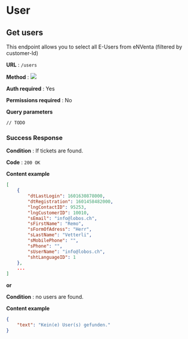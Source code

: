 # User

## Get users

This endpoint allows you to select all E-Users from eNVenta (filtered by customer-Id)

**URL** : `/users`

**Method** : <img src="https://img.shields.io/badge/GET%20-%23323330.svg?&style=flat&color=blue"/>

**Auth required** : Yes

**Permissions required** : No

**Query parameters**

```
// TODO
```

### Success Response

**Condition** : If tickets are found.

**Code** : `200 OK`

**Content example**

```json
[
    {
        "dtLastLogin": 1601630878000,
        "dtRegistration": 1601458482000,
        "lngContactID": 95253,
        "lngCustomerID": 10010,
        "sEmail": "info@lobos.ch",
        "sFirstName": "Remo",
        "sFormOfAdress": "Herr",
        "sLastName": "Vetterli",
        "sMobilePhone": "",
        "sPhone": "",
        "sUserName": "info@lobos.ch",
        "shtLanguageID": 1
    },
    ...
]
```

**or**

**Condition** : no users are found.

**Content example**

```json
{
    "text": "Kein(e) User(s) gefunden."
}
```

